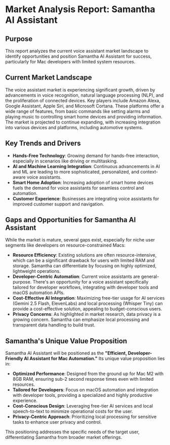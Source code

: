 # Market Analysis Report: Samantha AI Assistant

## Purpose
This report analyzes the current voice assistant market landscape to identify opportunities and position Samantha AI Assistant for success, particularly for Mac developers with limited system resources.

## Current Market Landscape
The voice assistant market is experiencing significant growth, driven by advancements in voice recognition, natural language processing (NLP), and the proliferation of connected devices. Key players include Amazon Alexa, Google Assistant, Apple Siri, and Microsoft Cortana. These platforms offer a wide range of features, from basic commands like setting alarms and playing music to controlling smart home devices and providing information. The market is projected to continue expanding, with increasing integration into various devices and platforms, including automotive systems.

## Key Trends and Drivers
- **Hands-Free Technology**: Growing demand for hands-free interaction, especially in scenarios like driving or multitasking. <mcreference link="https://www.astuteanalytica.com/industry-report/voice-assistant-market" index="2"></mcreference>
- **AI and Machine Learning Integration**: Continuous advancements in AI and ML are leading to more sophisticated, personalized, and context-aware voice assistants. <mcreference link="https://www.emarketer.com/insights/voice-assistants/" index="3"></mcreference>
- **Smart Home Adoption**: Increasing adoption of smart home devices fuels the demand for voice assistants for seamless control and automation. <mcreference link="https://www.marketresearchfuture.com/reports/voice-assistant-market-4003" index="4"></mcreference>
- **Customer Experience**: Businesses are integrating voice assistants for improved customer support and navigation. <mcreference link="https://www.astuteanalytica.com/industry-report/voice-assistant-market" index="2"></mcreference>

## Gaps and Opportunities for Samantha AI Assistant
While the market is mature, several gaps exist, especially for niche user segments like developers on resource-constrained Macs:
- **Resource Efficiency**: Existing solutions are often resource-intensive, which can be a significant drawback for users with limited RAM and storage. Samantha can differentiate by focusing on highly optimized, lightweight operations.
- **Developer-Centric Automation**: Current voice assistants are general-purpose. There's an opportunity for a voice assistant specifically tailored for developer workflows, integrating with developer tools and macOS automation APIs.
- **Cost-Effective AI Integration**: Maximizing free-tier usage for AI services (Gemini 2.5 Flash, ElevenLabs) and local processing (Whisper Tiny) can provide a cost-effective solution, appealing to budget-conscious users.
- **Privacy Concerns**: As highlighted in market research, data privacy is a growing concern. Samantha can emphasize local processing and transparent data handling to build trust.

## Samantha's Unique Value Proposition
Samantha AI Assistant will be positioned as the **"Efficient, Developer-Friendly AI Assistant for Mac Automation."** Its unique value proposition lies in:
- **Optimized Performance**: Designed from the ground up for Mac M2 with 8GB RAM, ensuring sub-2 second response times even with limited resources.
- **Tailored for Developers**: Focus on macOS automation and integration with developer tools, providing a specialized and highly productive experience.
- **Cost-Conscious Design**: Leveraging free-tier AI services and local speech-to-text to minimize operational costs for the user.
- **Privacy-Centric Approach**: Prioritizing local processing for sensitive tasks to enhance user privacy and control.

This positioning addresses the specific needs of the target user, differentiating Samantha from broader market offerings.